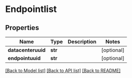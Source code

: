 # Endpointlist

## Properties
Name | Type | Description | Notes
------------ | ------------- | ------------- | -------------
**datacenteruuid** | **str** |  | [optional] 
**endpointuuid** | **str** |  | [optional] 

[[Back to Model list]](../README.md#documentation-for-models) [[Back to API list]](../README.md#documentation-for-api-endpoints) [[Back to README]](../README.md)


